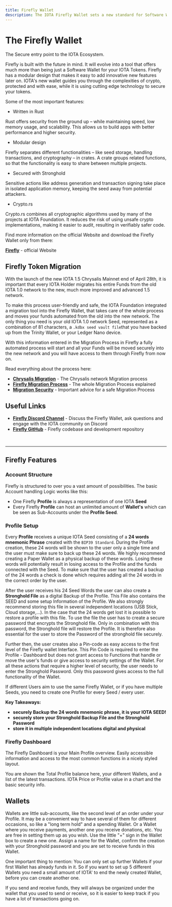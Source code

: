 ```yaml
---
title: Firefly Wallet
description: The IOTA Firefly Wallet sets a new standard for Software Wallets in DLT. We describe why it is so secure and how amazing it is to use it.
---
```



# The Firefly Wallet

The Secure entry point to the IOTA Ecosystem.

Firefly is built with the future in mind. It will evolve into a tool that offers much more than being just a Software Wallet for your IOTA Tokens.
Firefly has a modular design that makes it easy to add innovative new features later on.
IOTA's new wallet guides you through the complexities of crypto, protected and with ease, while it is using cutting edge technology to secure your tokens.

Some of the most important features:
- Written in Rust

Rust offers security from the ground up – while maintaining speed, low memory usage, and scalability. This allows us to build apps with better performance and higher security.

- Modular design

Firefly separates different functionalities – like seed storage, handling transactions, and cryptography – in crates. A crate groups related functions, so that the functionality is easy to share between multiple projects.

- Secured with Stronghold

Sensitive actions like address generation and transaction signing take place in isolated application memory, keeping the seed away from potential attackers.

- Crypto.rs

Crypto.rs combines all cryptographic algorithms used by many of the projects at IOTA Foundation. It reduces the risk of using unsafe crypto implementations, making it easier to audit, resulting in verifiably safer code.

Find more information on the official Website and download the Firefly Wallet only from there:

**[Firefly](https://firefly.iota.org/)** - official Website




## Firefly Token Migration

With the launch of the new IOTA 1.5 Chrysalis Mainnet end of April 28th, it is important that every IOTA Holder migrates his entire Funds from the old IOTA 1.0 network to the new, much more improved and advanced 1.5 network.

To make this process user-friendly and safe, the IOTA Foundation integrated a migration tool into the Firefly Wallet, that takes care of the whole process and moves your funds automated from the old into the new network. The only thing you need is your old IOTA 1.0 network Seed, represented as a combination of 81 characters, a ``.kdbx seed vault file``that you have backed up from the Trinity Wallet, or your Ledger Nano device.

With this information entered in the Migration Process in Firefly a fully automated process will start and all your Funds will be moved securely into the new network and you will have access to them through Firefly from now on.

Read everything about the process here:

- **[Chrysalis Migration](https://blog.iota.org/the-chrysalis-token-migration-starts-now/)** - The Chrysalis network Migration process
- **[Firefly Migration Process](https://blog.iota.org/firefly-token-migration/)** - The whole Migration Process explained
- **[Migration Security](https://blog.iota.org/security-during-token-migration/)** - Important advice for a safe Migration Process



## Useful Links
- **[Firefly Discord Channel](https://discord.com/channels/397872799483428865/748265907351978115)** - Discuss the Firefly Wallet, ask questions and engage with the IOTA community on Discord
- **[Firefly GitHub](https://github.com/iotaledger/firefly)** - Firefly codebase and development repository

<br/>

----

## Firefly Features

### Account Structure
Firefly is structured to over you a vast amount of possibilities. The basic Account handling Logic works like this: 
- One Firefly **Profile** is always a representation of one IOTA **Seed**
- Every Firefly **Profile** can host an unlimited amount of **Wallet's** which can be seen as Sub-Accounts under the **Profile Seed**.

### Profile Setup

Every **Profile** receives a unique IOTA Seed consisting of a **24 words mnemonic Phrase** created with the `BIP39 Standard`. During the Profile creation, these 24 words will be shown to the user only a single time and the user must make sure to back up these 24 words. We highly recommend creating a Paper Wallet as a physical backup of these words. Losing these words will potentially result in losing access to the Profile and the funds connected with the Seed.
To make sure that the user has created a backup of the 24 words a check is done which requires adding all the 24 words in the correct order by the user.

After the user receives his 24 Seed Words the user can also create a **Stronghold File** as a digital Backup of the Profile. This File also contains the SEED and some setup Information of the Profile. We also strongly recommend storing this file in several independent locations (USB Stick, Cloud storage,...). In the case that the 24 words get lost it is possible to restore a profile with this file. To use the file the user has to create a secure password that encrypts the Stronghold file. Only in combination with this password, the Stronghold file will restore the Profile. It is therefore also essential for the user to store the Password of the stronghold file securely.


Further then, the user creates also a Pin-code as easy access to the first level of the Firefly wallet Interface. This Pin Code is required to enter the Profile - Dashboard but does not grant access to Functions that handle or move the user's funds or give access to security settings of the Wallet. For all these actions that require a higher level of security, the user needs to enter the Stronghold Password. Only this password gives access to the full functionality of the Wallet.

If different Users aim to use the same Firefly Wallet, or if you have multiple Seeds, you need to create one Profile for every Seed / every user.

**Key Takeaways:**

- **securely Backup the 24 words mnemonic phrase, it is your IOTA SEED!**
- **securely store your Stronghold Backup File and the Stronghold Password**
- **store it in multiple independent locations digital and physical**


### Firefly Dashboard



The Firefly Dashboard is your Main Profile overview. Easily accessible information and access to the most common functions in a nicely styled layout.

You are shown the Total Profile balance here, your different Wallets, and a list of the latest transactions. IOTA Price or Profile value in a chart and the basic security info.

## Wallets

Wallets are little sub-accounts, like the second level of an order under your Profile. It may be a convenient way to have several of them for different occasions, so like a "long term hold" and a spending Wallet. Or a Wallet where you receive payments, another one you receive donations, etc. You are free in setting them up as you wish.
Use the little "+" sign in the Wallet box to create a new one. Assign a name for the Wallet, confirm the creation with your Stronghold password and you are set to receive funds in this Wallet.

One important thing to mention: You can only set up further Wallets if your first Wallet has already funds in it. So if you want to set up 5 different Wallets you need a small amount of IOTA' to end the newly created Wallet, before you can create another one.

If you send and receive funds, they will always be organized under the wallet that you used to send or receive, so it is easier to keep track if you have a lot of transactions going on.
